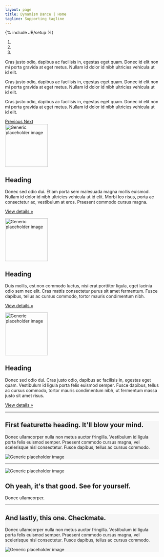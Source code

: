 ```yaml
---
layout: page
title: Dynamism Dance | Home
tagline: Supporting tagline
---
```

{% include JB/setup %}


<!-- Example row of columns -->
<div id="carousel-example-generic" class="carousel slide" data-ride="carousel">
  <ol class="carousel-indicators">
    <li data-target="#carousel-example-generic" data-slide-to="0" class="active"></li>
    <li data-target="#carousel-example-generic" data-slide-to="1" class=""></li>
    <li data-target="#carousel-example-generic" data-slide-to="2" class=""></li>
  </ol>
  <div class="carousel-inner" role="listbox">
    <div class="item active" style="background-image: url('{{ HOME_PATH }}assets/images/carousel1.jpg'); background-size: cover; background-repeat:no-repeat; background-position: top; background-attachment: fixed;">
      <div class="carousel-caption">
        <p lingdex="133">Cras justo odio, dapibus ac facilisis in, egestas eget quam. Donec id elit non mi porta gravida at eget metus. Nullam id dolor id nibh ultricies vehicula ut id elit.</p>
      </div>
    </div>
    <div class="item" style="background-image: url('{{ HOME_PATH }}assets/images/carousel2.jpg'); background-size: cover; background-position: center; background-attachment: fixed;">
      <div class="carousel-caption">
        <p lingdex="133">Cras justo odio, dapibus ac facilisis in, egestas eget quam. Donec id elit non mi porta gravida at eget metus. Nullam id dolor id nibh ultricies vehicula ut id elit.</p>
      </div>
    </div>
    <div class="item" style="background-image: url('{{ HOME_PATH }}assets/images/carousel3.jpg'); background-size: cover; background-position: center; background-attachment: fixed;">
      <div class="carousel-caption">
        <p lingdex="133">Cras justo odio, dapibus ac facilisis in, egestas eget quam. Donec id elit non mi porta gravida at eget metus. Nullam id dolor id nibh ultricies vehicula ut id elit.</p>
      </div>
    </div>
  </div>
  <a class="left carousel-control" href="#carousel-example-generic" role="button" data-slide="prev">
    <span class="glyphicon glyphicon-chevron-left" aria-hidden="true"></span>
    <span class="sr-only">Previous</span>
  </a>
  <a class="right carousel-control" href="#carousel-example-generic" role="button" data-slide="next">
    <span class="glyphicon glyphicon-chevron-right" aria-hidden="true"></span>
    <span class="sr-only">Next</span>
  </a>
</div>




<!-- Marketing messaging and featurettes
================================================== -->
<!-- Wrap the rest of the page in another container to center all the content. -->

<div class="container-fluid marketing">

  <!-- Three columns of text below the carousel -->
  <div class="container-fluid" >
    <div class="container" >
      <div class="row">
        <div class="col-lg-4">
          <img class="img-circle" src="{{ HOME_PATH }}assets/images/head1.jpeg" alt="Generic placeholder image" style="width: 140px; height: 140px;">
          <h2>Heading</h2>
          <p>Donec sed odio dui. Etiam porta sem malesuada magna mollis euismod. Nullam id dolor id nibh ultricies vehicula ut id elit. Morbi leo risus, porta ac consectetur ac, vestibulum at eros. Praesent commodo cursus magna.</p>
          <p><a class="btn btn-default" href="#" role="button">View details &raquo;</a></p>
        </div><!-- /.col-lg-4 -->
        <div class="col-lg-4">
          <img class="img-circle" src="{{ HOME_PATH }}assets/images/head2.jpeg" alt="Generic placeholder image" style="width: 140px; height: 140px;">
          <h2>Heading</h2>
          <p>Duis mollis, est non commodo luctus, nisi erat porttitor ligula, eget lacinia odio sem nec elit. Cras mattis consectetur purus sit amet fermentum. Fusce dapibus, tellus ac cursus commodo, tortor mauris condimentum nibh.</p>
          <p><a class="btn btn-default" href="#" role="button">View details &raquo;</a></p>
        </div><!-- /.col-lg-4 -->
        <div class="col-lg-4">
          <img class="img-circle" src="{{ HOME_PATH }}assets/images/head3.jpeg" alt="Generic placeholder image" style="width: 140px; height: 140px;">
          <h2>Heading</h2>
          <p>Donec sed odio dui. Cras justo odio, dapibus ac facilisis in, egestas eget quam. Vestibulum id ligula porta felis euismod semper. Fusce dapibus, tellus ac cursus commodo, tortor mauris condimentum nibh, ut fermentum massa justo sit amet risus.</p>
          <p><a class="btn btn-default" href="#" role="button">View details &raquo;</a></p>
        </div><!-- /.col-lg-4 -->
      </div><!-- /.row -->
    </div> <!-- /.container -->
  </div>

  <hr class="featurette-divider">

  <!-- START THE FEATURETTES -->
  <div class="row featurette" style="background-color:#f6f6f6">
    <div class="container">
      <div class="col-md-6">
        <h2 class="featurette-heading">First featurette heading. <span class="text-muted">It'll blow your mind.</span></h2>
        <p class="lead">Donec ullamcorper nulla non metus auctor fringilla. Vestibulum id ligula porta felis euismod semper. Praesent commodo cursus magna, vel scelerisque nisl consectetur. Fusce dapibus, tellus ac cursus commodo.</p>
      </div>
      <div class="col-md-6">
        <img class="featurette-image img-responsive" src="{{ HOME_PATH }}assets/images/feature2.jpg" alt="Generic placeholder image">
      </div>
    </div>
  </div>

  <hr class="featurette-divider">

  <div class="row featurette">
    <div class="container">
      <div class="col-md-8">
        <img class="featurette-image img-responsive" src="{{ HOME_PATH }}assets/images/feature1.jpg" alt="Generic placeholder image">
      </div>
      <div class="col-md-4">
        <h2 class="featurette-heading">Oh yeah, it's that good. <span class="text-muted">See for yourself.</span></h2>
        <p class="lead">Donec ullamcorper.</p>
      </div>
    </div>
  </div>

  <hr class="featurette-divider">

  <div class="row featurette" style="background-color:#f6f6f6">
    <div class="container">
      <div class="col-md-7">
        <h2 class="featurette-heading">And lastly, this one. <span class="text-muted">Checkmate.</span></h2>
        <p class="lead">Donec ullamcorper nulla non metus auctor fringilla. Vestibulum id ligula porta felis euismod semper. Praesent commodo cursus magna, vel scelerisque nisl consectetur. Fusce dapibus, tellus ac cursus commodo.</p>
      </div>
      <div class="col-md-5">
        <img class="featurette-image img-responsive" data-src="holder.js/500x500/auto" alt="Generic placeholder image">
      </div>
    </div>
  </div>
</div>
<!-- /END THE FEATURETTES -->


